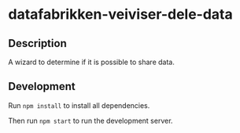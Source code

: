 # datafabrikken-veiviser-dele-data

## Description

A wizard to determine if it is possible to share data.

## Development

Run `npm install` to install all dependencies.

Then run `npm start` to run the development server.


